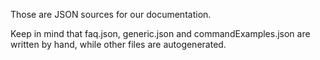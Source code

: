 Those are JSON sources for our documentation.

Keep in mind that faq.json, generic.json and commandExamples.json are written by hand, while other files are autogenerated.
